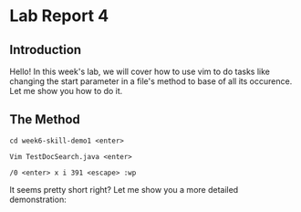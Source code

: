 # Lab Report 4
## Introduction
Hello! In this week's lab, we will cover how to use vim to do tasks like changing the start parameter in a file's method to base of all its occurence. Let me show you how to do it. 

## The Method
`cd week6-skill-demo1 <enter>`

`Vim TestDocSearch.java <enter>`

`/0 <enter> x i 391 <escape> :wp`

It seems pretty short right? Let me show you a more detailed demonstration:
